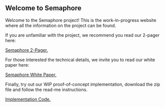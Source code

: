 ## Welcome to Semaphore

Welcome to the Semaphore project! This is the work-in-progress website where all the information on the project can be found.
 
If you are unfamiliar with the project, we recommend you read our 2-pager here:

<a href="https://github.com/SirLemmings/Semaphore/blob/gh-pages/semaphore_2_pager.pdf" target="_blank">Semaphore 2-Pager.</a>


For those interested the technical details, we invite you to read our white paper here:

<a href="https://github.com/SirLemmings/Semaphore/blob/gh-pages/Semaphore_v3.pdf" target="_blank">Semaphore White Paper.</a>


Finally, try out our WIP proof-of-concept implementation, download the zip file and follow the read-me instructions.

<a href="https://github.com/SirLemmings/Semaphore/blob/gh-pages/Semaphore_Code.zip" target="_blank">Implementation Code.</a>
